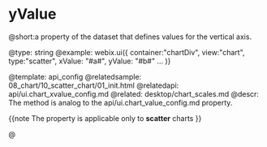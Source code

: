 yValue
=============


@short:a property of the dataset that defines values for the vertical axis. 
	

@type: string
@example:
webix.ui({
	container:"chartDiv",
	view:"chart",
	type:"scatter",
	xValue: "#a#",
    yValue: "#b#"
    ...
)}

@template:	api_config
@relatedsample:
	08_chart/10_scatter_chart/01_init.html
@relatedapi:
	api/ui.chart_xvalue_config.md
@related: 
	desktop/chart_scales.md
@descr:
The method is analog to the api/ui.chart_value_config.md property.

{{note
The property is applicable only to **scatter** charts
}}


@